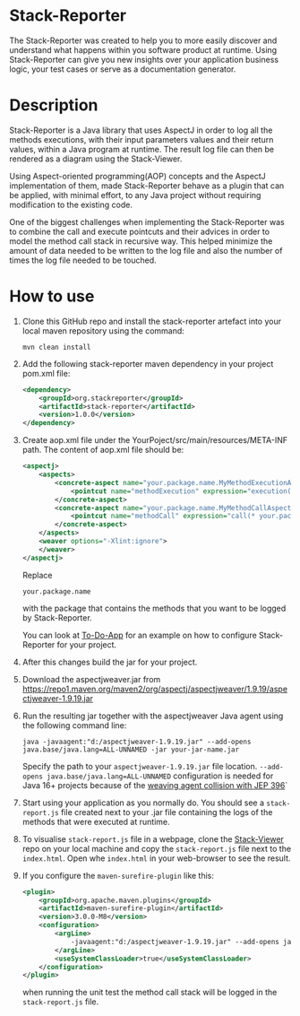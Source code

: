 # Stack-Reporter

The Stack-Reporter was created to help you to more easily discover and understand what happens within you software product at runtime.
Using Stack-Reporter can give you new insights over your application business logic, your test cases or serve as a documentation generator.

# Description

Stack-Reporter is a Java library that uses AspectJ in order to log all the methods executions, with their input parameters values and their return values, within a Java program at runtime.
The result log file can then be rendered as a diagram using the Stack-Viewer.

Using Aspect-oriented programming(AOP) concepts and the AspectJ implementation of them, made Stack-Reporter behave as a plugin that can be applied, with minimal effort, to any Java project without requiring modification to the existing code.

One of the biggest challenges when implementing the Stack-Reporter was to combine the call and execute pointcuts and their advices in order to model the method call stack in recursive way.
This helped minimize the amount of data needed to be written to the log file and also the number of times the log file needed to be touched.

# How to use
1. Clone this GitHub repo and install the stack-reporter artefact into your local maven repository using the command:
    ```
    mvn clean install
    ```
2. Add the following stack-reporter maven dependency in your project pom.xml file:
    ```xml
    <dependency>
        <groupId>org.stackreporter</groupId>
        <artifactId>stack-reporter</artifactId>
        <version>1.0.0</version>
    </dependency>
    ```
3. Create aop.xml file under the YourPoject/src/main/resources/META-INF path. The content of aop.xml file should be:
    ```xml
    <aspectj>
        <aspects>
            <concrete-aspect name="your.package.name.MyMethodExecutionAspect" extends="org.stackreporter.aspect.MethodExecutionAspect">
                <pointcut name="methodExecution" expression="execution(* your.package.name..*(..))"/>
            </concrete-aspect>
            <concrete-aspect name="your.package.name.MyMethodCallAspect" extends="org.stackreporter.aspect.MethodCallAspect">
                <pointcut name="methodCall" expression="call(* your.package.name..*(..))"/>
            </concrete-aspect>
        </aspects>
        <weaver options="-Xlint:ignore">
        </weaver>
    </aspectj>
    ```
    Replace
    ```
    your.package.name
    ```
    with the package that contains the methods that you want to be logged by Stack-Reporter. 

    You can look at [To-Do-App](https://github.com/andreiursudev/to-do-app) for an example on how to configure Stack-Reporter for your project.
4. After this changes build the jar for your project.
5. Download the aspectjweaver.jar from  https://repo1.maven.org/maven2/org/aspectj/aspectjweaver/1.9.19/aspectjweaver-1.9.19.jar
6. Run the resulting jar together with the aspectjweaver Java agent using the following command line:
    ```shell
    java -javaagent:"d:/aspectjweaver-1.9.19.jar" --add-opens java.base/java.lang=ALL-UNNAMED -jar your-jar-name.jar
    ```
    Specify the path to your `aspectjweaver-1.9.19.jar` file location.
    `--add-opens java.base/java.lang=ALL-UNNAMED` configuration is needed for Java 16+ projects because of the [weaving agent collision with JEP 396](https://github.com/eclipse/org.aspectj/blob/d17189c430a7ffd1ec966759a93b3ed348766650/docs/dist/doc/README-197.html#L71-L79)`
7. Start using your application as you normally do. You should see a `stack-report.js` file created next to your .jar file containing the logs of the methods that were executed at runtime.
8. To visualise `stack-report.js` file in a webpage, clone the [Stack-Viewer](https://github.com/andreiursudev/stack-viewer) repo on your local machine and copy the `stack-report.js` file next to the `index.html`. Open whe `index.html` in your web-browser to see the result.
9. If you configure the `maven-surefire-plugin` like this:
    ```xml
    <plugin>
        <groupId>org.apache.maven.plugins</groupId>
        <artifactId>maven-surefire-plugin</artifactId>
        <version>3.0.0-M8</version>
        <configuration>
            <argLine>
                -javaagent:"d:/aspectjweaver-1.9.19.jar" --add-opens java.base/java.lang=ALL-UNNAMED
            </argLine>
            <useSystemClassLoader>true</useSystemClassLoader>
        </configuration>
    </plugin>
    ```
    when running the unit test the method call stack will be logged in the `stack-report.js` file.